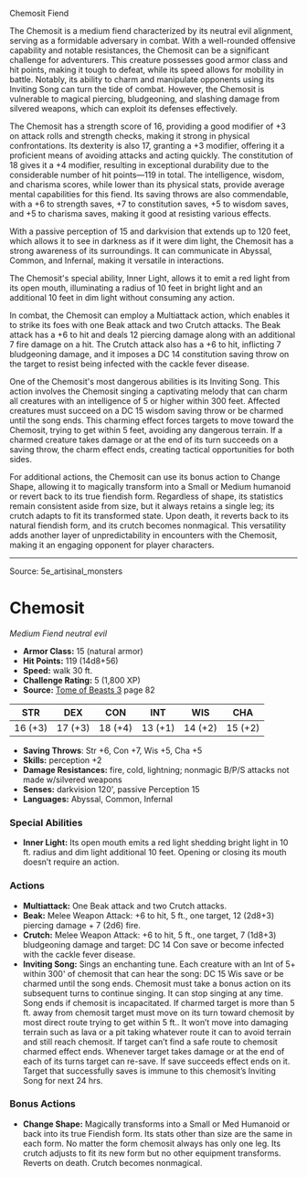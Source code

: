 <MonsterName/>Chemosit</MonsterName>
<CreatureType/>Fiend</CreatureType>

<summary>The Chemosit is a medium fiend characterized by its neutral evil alignment, serving as a formidable adversary in combat. With a well-rounded offensive capability and notable resistances, the Chemosit can be a significant challenge for adventurers. This creature possesses good armor class and hit points, making it tough to defeat, while its speed allows for mobility in battle. Notably, its ability to charm and manipulate opponents using its Inviting Song can turn the tide of combat. However, the Chemosit is vulnerable to magical piercing, bludgeoning, and slashing damage from silvered weapons, which can exploit its defenses effectively.</summary>

<detail>

The Chemosit has a strength score of 16, providing a good modifier of +3 on attack rolls and strength checks, making it strong in physical confrontations. Its dexterity is also 17, granting a +3 modifier, offering it a proficient means of avoiding attacks and acting quickly. The constitution of 18 gives it a +4 modifier, resulting in exceptional durability due to the considerable number of hit points—119 in total. The intelligence, wisdom, and charisma scores, while lower than its physical stats, provide average mental capabilities for this fiend. Its saving throws are also commendable, with a +6 to strength saves, +7 to constitution saves, +5 to wisdom saves, and +5 to charisma saves, making it good at resisting various effects.

With a passive perception of 15 and darkvision that extends up to 120 feet, which allows it to see in darkness as if it were dim light, the Chemosit has a strong awareness of its surroundings. It can communicate in Abyssal, Common, and Infernal, making it versatile in interactions.

The Chemosit's special ability, Inner Light, allows it to emit a red light from its open mouth, illuminating a radius of 10 feet in bright light and an additional 10 feet in dim light without consuming any action. 

In combat, the Chemosit can employ a Multiattack action, which enables it to strike its foes with one Beak attack and two Crutch attacks. The Beak attack has a +6 to hit and deals 12 piercing damage along with an additional 7 fire damage on a hit. The Crutch attack also has a +6 to hit, inflicting 7 bludgeoning damage, and it imposes a DC 14 constitution saving throw on the target to resist being infected with the cackle fever disease.

One of the Chemosit's most dangerous abilities is its Inviting Song. This action involves the Chemosit singing a captivating melody that can charm all creatures with an intelligence of 5 or higher within 300 feet. Affected creatures must succeed on a DC 15 wisdom saving throw or be charmed until the song ends. This charming effect forces targets to move toward the Chemosit, trying to get within 5 feet, avoiding any dangerous terrain. If a charmed creature takes damage or at the end of its turn succeeds on a saving throw, the charm effect ends, creating tactical opportunities for both sides.

For additional actions, the Chemosit can use its bonus action to Change Shape, allowing it to magically transform into a Small or Medium humanoid or revert back to its true fiendish form. Regardless of shape, its statistics remain consistent aside from size, but it always retains a single leg; its crutch adapts to fit its transformed state. Upon death, it reverts back to its natural fiendish form, and its crutch becomes nonmagical. This versatility adds another layer of unpredictability in encounters with the Chemosit, making it an engaging opponent for player characters.</detail>



---

Source: 5e_artisinal_monsters

# Chemosit

*Medium* *Fiend* *neutral evil*

- **Armor Class:** 15 (natural armor)
- **Hit Points:** 119 (14d8+56)
- **Speed:** walk 30 ft.
- **Challenge Rating:** 5 (1,800 XP)
- **Source:** [Tome of Beasts 3](https://koboldpress.com/kpstore/product/tome-of-beasts-3-for-5th-edition/) page 82

| STR | DEX | CON | INT | WIS | CHA |
| --- | --- | --- | --- | --- | --- |
| 16 (+3) | 17 (+3) | 18 (+4) | 13 (+1) | 14 (+2) | 15 (+2) |

- **Saving Throws**: Str +6, Con +7, Wis +5, Cha +5
- **Skills:** perception +2
- **Damage Resistances:** fire, cold, lightning; nonmagic B/P/S attacks not made w/silvered weapons
- **Senses:** darkvision 120', passive Perception 15
- **Languages:** Abyssal, Common, Infernal

### Special Abilities

- **Inner Light:** Its open mouth emits a red light shedding bright light in 10 ft. radius and dim light additional 10 feet. Opening or closing its mouth doesn’t require an action.

### Actions

- **Multiattack:** One Beak attack and two Crutch attacks.
- **Beak:** Melee Weapon Attack: +6 to hit, 5 ft., one target, 12 (2d8+3) piercing damage + 7 (2d6) fire.
- **Crutch:** Melee Weapon Attack: +6 to hit, 5 ft., one target, 7 (1d8+3) bludgeoning damage and target: DC 14 Con save or become infected with the cackle fever disease.
- **Inviting Song:** Sings an enchanting tune. Each creature with an Int of 5+ within 300' of chemosit that can hear the song: DC 15 Wis save or be charmed until the song ends. Chemosit must take a bonus action on its subsequent turns to continue singing. It can stop singing at any time. Song ends if chemosit is incapacitated. If charmed target is more than 5 ft. away from chemosit target must move on its turn toward chemosit by most direct route trying to get within 5 ft.. It won’t move into damaging terrain such as lava or a pit taking whatever route it can to avoid terrain and still reach chemosit. If target can’t find a safe route to chemosit charmed effect ends. Whenever target takes damage or at the end of each of its turns target can re-save. If save succeeds effect ends on it. Target that successfully saves is immune to this chemosit’s Inviting Song for next 24 hrs.

### Bonus Actions

- **Change Shape:** Magically transforms into a Small or Med Humanoid or back into its true Fiendish form. Its stats other than size are the same in each form. No matter the form chemosit always has only one leg. Its crutch adjusts to fit its new form but no other equipment transforms. Reverts on death. Crutch becomes nonmagical.




